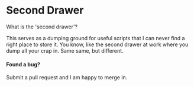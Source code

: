 # Second Drawer

What is the 'second drawer'?

This serves as a dumping ground for useful scripts that I can never find a right place to store it. You know, like the second drawer at work where you dump all your crap in. Same same, but different.


#### Found a bug?

Submit a pull request and I am happy to merge in.